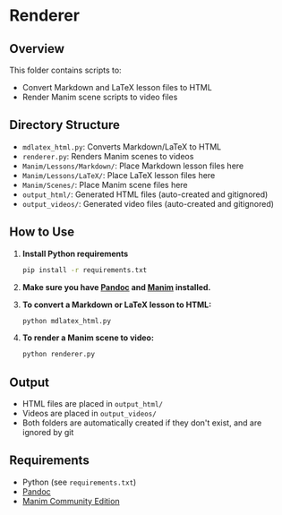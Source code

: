 # Renderer

## Overview

This folder contains scripts to:
- Convert Markdown and LaTeX lesson files to HTML
- Render Manim scene scripts to video files

## Directory Structure

- `mdlatex_html.py`: Converts Markdown/LaTeX to HTML
- `renderer.py`: Renders Manim scenes to videos
- `Manim/Lessons/Markdown/`: Place Markdown lesson files here
- `Manim/Lessons/LaTeX/`: Place LaTeX lesson files here
- `Manim/Scenes/`: Place Manim scene files here
- `output_html/`: Generated HTML files (auto-created and gitignored)
- `output_videos/`: Generated video files (auto-created and gitignored)

## How to Use

1. **Install Python requirements**
    ```bash
    pip install -r requirements.txt
    ```

2. **Make sure you have [Pandoc](https://pandoc.org/) and [Manim](https://docs.manim.community/en/stable/installation.html) installed.**

3. **To convert a Markdown or LaTeX lesson to HTML:**
    ```bash
    python mdlatex_html.py
    ```

4. **To render a Manim scene to video:**
    ```bash
    python renderer.py
    ```

## Output

- HTML files are placed in `output_html/`
- Videos are placed in `output_videos/`
- Both folders are automatically created if they don't exist, and are ignored by git

## Requirements

- Python (see `requirements.txt`)
- [Pandoc](https://pandoc.org/)
- [Manim Community Edition](https://docs.manim.community/)

